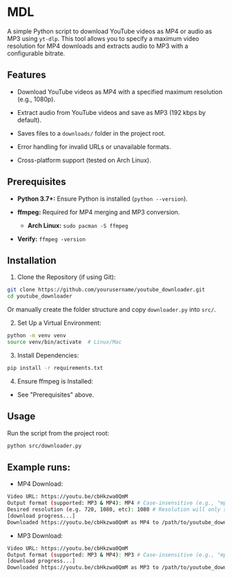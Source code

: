 # MDL

A simple Python script to download YouTube videos as MP4 or audio as MP3 using `yt-dlp`. This tool allows you to specify a maximum video resolution for MP4 downloads and extracts audio to MP3 with a configurable bitrate.

## Features

- Download YouTube videos as MP4 with a specified maximum resolution (e.g., 1080p).

- Extract audio from YouTube videos and save as MP3 (192 kbps by default).

- Saves files to a `downloads/` folder in the project root.

- Error handling for invalid URLs or unavailable formats.

- Cross-platform support (tested on Arch Linux).

## Prerequisites

- **Python 3.7+:** Ensure Python is installed (`python --version`).

- **ffmpeg:** Required for MP4 merging and MP3 conversion.

    - **Arch Linux:** `sudo pacman -S ffmpeg`

- **Verify:** `ffmpeg -version`

## Installation

1. Clone the Repository (if using Git):

```bash
git clone https://github.com/yourusername/youtube_downloader.git
cd youtube_downloader
```

Or manually create the folder structure and copy `downloader.py` into `src/`.

2. Set Up a Virtual Environment:

```bash
python -m venv venv
source venv/bin/activate  # Linux/Mac
```

3. Install Dependencies:

```bash
pip install -r requirements.txt
```

4. Ensure ffmpeg is Installed:

- See "Prerequisites" above.

## Usage

Run the script from the project root:

```bash
python src/downloader.py
```

## Example runs:

- MP4 Download:

```bash
Video URL: https://youtu.be/cbHkzwa0QmM
Output format (supported: MP3 & MP4): MP4 # Case-insensitive (e.g., "mp4", "MP4", "Mp4" all work).
Desired resolution (e.g. 720, 1080, etc): 1080 # Resolution will only show if you choose MP4.
[download progress...]
Downloaded https://youtu.be/cbHkzwa0QmM as MP4 to /path/to/youtube_downloader/downloads
```

- MP3 Download:

```bash
Video URL: https://youtu.be/cbHkzwa0QmM
Output format (supported: MP3 & MP4): MP3 # Case-insensitive (e.g., "mp4", "MP4", "Mp4" all work).
[download progress...]
Downloaded https://youtu.be/cbHkzwa0QmM as MP3 to /path/to/youtube_downloader/downloads
```
